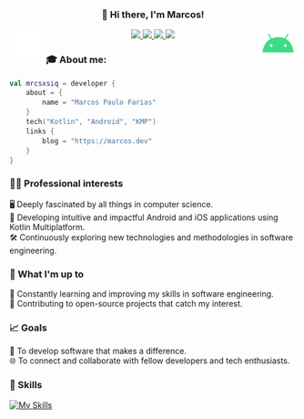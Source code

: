 ### <p align="center">👋 Hi there, I'm Marcos!</p>

<img align="right" height="48" src="android.gif">
<img align="left" height="48" src="blank.png"> 

<p align="center">
<a href="https://linkedin.com/in/mrcsxsiq">
<img src="https://img.shields.io/badge/-LinkedIn-blue?style=flat-square&logo=Linkedin&logoColor=white&link=https://www.linkedin.com/in/mrcsxsiq"/>
</a>
<a href="https://medium.com/@mrcsxsiq">
<img src="https://img.shields.io/badge/-Medium-292929?style=flat-square&labelColor=292929&logo=Medium&link=https://medium.com/@mrcsxsiq"/>
</a>
<a href="https://youtube.com/@mrcsxsiq">
<img src="https://img.shields.io/badge/-YouTube-red?style=flat-square&logo=YouTube&link=https://youtube.com/@mrcsxsiq"/>
</a>
<a href="https://x.com/mrcsxsiq">
<img src="https://img.shields.io/badge/-Twitter-black?style=flat-square&labelColor=black&logo=X&logoColor=white&link=https://x.com/mrcsxsiq"/>
</a>
</p>

### 🎓 About me:

```kotlin
val mrcsxsiq = developer {
    about = {
        name = "Marcos Paulo Farias"
    }
    tech("Kotlin", "Android", "KMP")
    links {
        blog = "https://marcos.dev"
    }
}
```
  
### 👩‍💻 Professional interests

🖥️ Deeply fascinated by all things in computer science.<br/>
📱 Developing intuitive and impactful Android and iOS applications using Kotlin Multiplatform.<br/>
🛠️ Continuously exploring new technologies and methodologies in software engineering.<br/>

### 🌱 What I'm up to

📖 Constantly learning and improving my skills in software engineering.<br/>
🔄 Contributing to open-source projects that catch my interest.<br/>

### 📈 Goals

🌟 To develop software that makes a difference.<br/>
🌐 To connect and collaborate with fellow developers and tech enthusiasts.<br/>

### 💪 Skills

[![My Skills](https://skillicons.dev/icons?i=androidstudio,kotlin,ktor,firebase,gradle,jenkins,java,mysql,mongodb,figma,github&theme=dark)](https://linkedin.com/in/mrcsxsiq)
